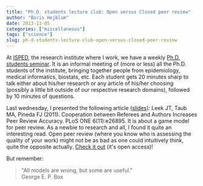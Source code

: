 ```yaml
---
title: "Ph.D. students lecture club: Open versus Closed peer review"
author: "Boris Hejblum"
date: 2013-11-05
categories: ["miscellaneous"]
tags: ["science"]
slug: ph-d-students-lecture-club-open-versus-closed-peer-review
---
```


At [ISPED](http://www.isped.u-bordeaux2.fr/), the research institute where I work, we have a weekly [Ph.D. students seminar](http://www.isped.u-bordeaux2.fr/Visualisation_Seminaire.aspx?CLE_EQU=29). It is an informal meeting of (more or less) all the Ph.D. students of the institute, bringing together people from epidemiology, medical informatics, biostats, etc. Each student gets 20 minutes sharp to talk either about his/her research or any article of his/her choosing (possibly a little bit outside of our respective research domains), followed by 10 minutes of questions.

Last wednesday, I presented the following article ([slides](/files/semidoc_austin2006_hejblum_20130306_small.pdf)):
Leek JT, Taub MA, Pineda FJ (2011). Cooperation between Referees and Authors Increases Peer Review Accuracy. PLoS ONE 6(11):e26895.
It is about a game model for peer review. As a newbie to research and all, I found it quite an interesting read. Open peer review (where you know who is assessing the quality of your work) might not be as bad as one could intuitively think, quite  the opposite actually. [Check it out](http://www.plosone.org/article/info:doi/10.1371/journal.pone.0026895) (it's open access)!

But remember:

>"All models are wrong, but some are useful."  
George E. P. Box
